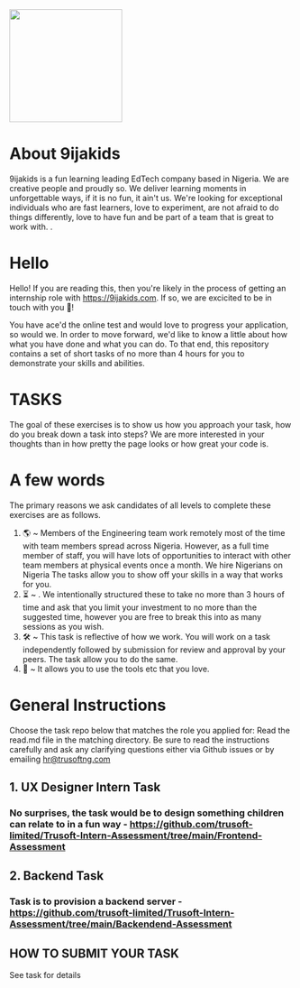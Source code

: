 <img width="200" height="200" src="https://9ijakids.com/wp-content/uploads/2020/06/cropped-9ijakids_logo___160px-2.png">

# About 9ijakids
9ijakids is a fun learning leading EdTech company based in Nigeria. We are creative people and proudly so. We deliver learning moments in unforgettable ways, if it is no fun, it ain't us.
We're looking for exceptional individuals who are fast learners, love to experiment, are not afraid to do things differently, love to have fun and be part of a team that is great to work with.
.

# Hello
Hello! If you are reading this, then you're likely in the process of getting an internship role with https://9ijakids.com. If so, we are excicited to be in touch with you 🎉!

You have ace'd the online test and would love to progress your application, so would we. 
In order to move forward, we'd like to know a little about how what you have done and what you can do. To that end, this repository contains a set of short tasks of no more than 4 hours for you to demonstrate your skills and abilities.

# TASKS
The goal of these exercises is to show us how you approach your task, how do you break down a task into steps? We are more interested in your thoughts than in how pretty the page looks or how great your code is.

# A few words
The primary reasons we ask candidates of all levels to complete these exercises are as follows.
1. 🌎 ~ Members of the Engineering team work remotely most of the time with team members spread across Nigeria. However, as a full time member of staff, you will have lots of opportunities to interact with other team members at physical events once a month. We hire Nigerians on Nigeria The tasks allow you to show off your skills in a way that works for you.
2. ⏳ ~ . We intentionally structured these to take no more than 3 hours of time and ask that you limit your investment to no more than the suggested time, however you are free to break this into as many sessions as you wish.
3. 🛠 ~ This task is reflective of how we work. You will work on a task independently followed by submission for review and approval by your peers. The task allow you to do the same.
4. 🧰 ~ It allows you to use the tools etc that you love.

# General Instructions
Choose the task repo below that matches the role you applied for: 
Read the read.md file in the matching directory. Be sure to read the instructions carefully and ask any clarifying questions either via Github issues or by emailing hr@trusoftng.com
    

## 1. UX Designer Intern Task
### No surprises, the task would be to design something children can relate to in a fun way - https://github.com/trusoft-limited/Trusoft-Intern-Assessment/tree/main/Frontend-Assessment


## 2. Backend Task
### Task is to provision a backend server - https://github.com/trusoft-limited/Trusoft-Intern-Assessment/tree/main/Backendend-Assessment


## HOW TO SUBMIT YOUR TASK
See task for details



